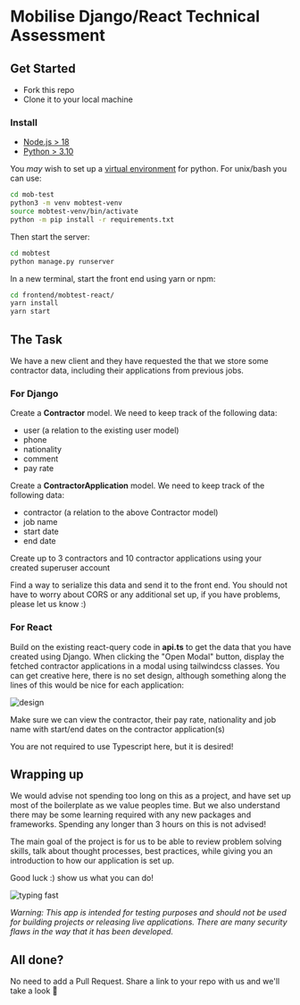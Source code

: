 # Mobilise Django/React Technical Assessment

## Get Started

- Fork this repo
- Clone it to your local machine
  
### Install

- [Node.js > 18](https://nodejs.org/en/download/current/)
- [Python > 3.10](https://www.python.org/downloads/release/python-3108/)


You *may* wish to set up a [virtual environment](https://docs.python.org/3/library/venv.html) for python. For unix/bash you can use:
```bash
cd mob-test
python3 -m venv mobtest-venv
source mobtest-venv/bin/activate
python -m pip install -r requirements.txt
```

Then start the server:
```bash
cd mobtest
python manage.py runserver
```

In a new terminal, start the front end using yarn or npm:

```bash
cd frontend/mobtest-react/
yarn install
yarn start
```


## The Task

We have a new client and they have requested the that we store some contractor data, including their applications from previous jobs.

### For Django

Create a **Contractor** model. We need to keep track of the following data:
- user (a relation to the existing user model)
- phone
- nationality
- comment
- pay rate

Create a **ContractorApplication** model. We need to keep track of the following data:
- contractor (a relation to the above Contractor model)
- job name
- start date
- end date


Create up to 3 contractors and 10 contractor applications using your created superuser account

Find a way to serialize this data and send it to the front end. You should not have to worry about CORS or any additional set up, if you have problems, please let us know :)


### For React

Build on the existing react-query code in **api.ts** to get the data that you have created using Django. When clicking the "Open Modal" button, display the fetched contractor applications in a modal using tailwindcss classes. You can get creative here, there is no set design, although something along the lines of this would be nice for each application:

![design](./mobtest/design.png)

Make sure we can view the contractor, their pay rate, nationality and job name with start/end dates on the contractor application(s)

You are not required to use Typescript here, but it is desired!

## Wrapping up

We would advise not spending too long on this as a project, and have set up most of the boilerplate as we value peoples time. But we also understand there may be some learning required with any new packages and frameworks. Spending any longer than 3 hours on this is not advised!

The main goal of the project is for us to be able to review problem solving skills, talk about thought processes, best practices, while giving you an introduction to how our application is set up.

Good luck :) show us what you can do!

![typing fast](https://media.giphy.com/media/UFGj6EYw5JhMQ/giphy.gif)

*Warning: This app is intended for testing purposes and should not be used for building projects or releasing live applications. There are many security flaws in the way that it has been developed.*


## All done?

No need to add a Pull Request. Share a link to your repo with us and we'll take a look :eyes:

  
  
